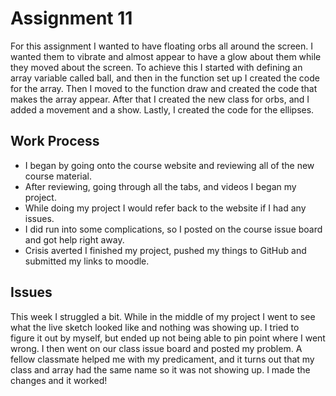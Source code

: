 # Assignment 11
For this assignment I wanted to have floating orbs all around the screen. I wanted them to vibrate and almost appear to have a glow about them while they moved about the screen. To achieve this I started with defining an array variable called ball, and then in the function set up I created the code for the array. Then I moved to the function draw and created the code that makes the array appear. After that I created the new class for orbs, and I added a movement and a show. Lastly, I created the code for the ellipses.

## Work Process
- I began by going onto the course website and reviewing all of the new course material.
- After reviewing, going through all the tabs, and videos I began my project.
- While doing my project I would refer back to the website if I had any issues.
- I did run into some complications, so I posted on the course issue board and got help right away.
- Crisis averted I finished my project, pushed my things to GitHub and submitted my links to moodle.

## Issues
This week I struggled a bit. While in the middle of my project I went to see what the live sketch looked like and nothing was showing up. I tried to figure it out by myself, but ended up not being able to pin point where I went wrong. I then went on our class issue board and posted my problem. A fellow classmate helped me with my predicament, and it turns out that my class and array had the same name so it was not showing up. I made the changes and it worked!

